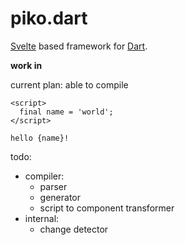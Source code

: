 piko.dart
=========

[Svelte](https://svelte.dev) based framework for [Dart](https://dart.dev).

**work in**

current plan:
able to compile
```
<script>
  final name = 'world';
</script>

hello {name}!
```

todo:
- compiler:
  - parser
  - generator
  - script to component transformer
- internal:
  - change detector